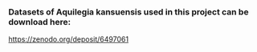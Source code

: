 ### Datasets of Aquilegia kansuensis used in this project can be download here:
https://zenodo.org/deposit/6497061
